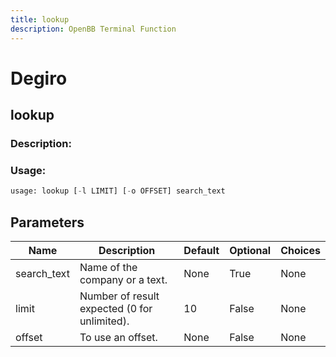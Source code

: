 ```yaml
---
title: lookup
description: OpenBB Terminal Function
---
```


# Degiro

## lookup

### Description: 



### Usage: 
```python
usage: lookup [-l LIMIT] [-o OFFSET] search_text
```

## Parameters

| Name | Description | Default | Optional | Choices |
| ---- | ----------- | ------- | -------- | ------- |
| search_text | Name of the company or a text. | None | True | None |
| limit | Number of result expected (0 for unlimited). | 10 | False | None |
| offset | To use an offset. | None | False | None |


